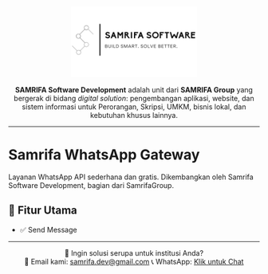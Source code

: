 <p align="center">
  <img src="https://raw.githubusercontent.com/S4MR1F4/S4MR1F4/main/software-development-logo-black-1920x1080.png" alt="SAMRIFA Logo" width="50%"/>
</p>

<p align="center">
  <strong>SAMRIFA Software Development</strong> adalah unit dari <strong>SAMRIFA Group</strong> yang bergerak di bidang <em>digital solution</em>: pengembangan aplikasi, website, dan sistem informasi untuk Perorangan, Skripsi, UMKM, bisnis lokal, dan kebutuhan khusus lainnya.
</p>

---

# Samrifa WhatsApp Gateway
Layanan WhatsApp API sederhana dan gratis. Dikembangkan oleh Samrifa Software Development, bagian dari SamrifaGroup.

## 📌 Fitur Utama

- ✅ Send Message

---

<p align="center">
🚀 Ingin solusi serupa untuk institusi Anda?<br/>
📩 Email kami: <a href="mailto:samrifa.dev@gmail.com">samrifa.dev@gmail.com</a>  
📞 WhatsApp: <a href="https://wa.me/62812XXXXXXX">Klik untuk Chat</a>  
</p>

